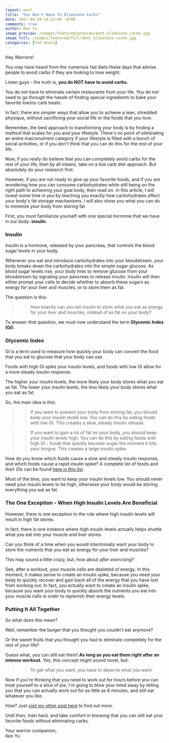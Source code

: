 ```yaml
---
layout: post
title: "You Don't Have To Eliminate Carbs"
date: 2017-04-29 14:13:04 -0700
comments: true
author: Ken Yu
image_preview: /images/featured/preview/dont_eliminate_carbs.jpg
image_full: /images/featured/full/dont_eliminate_carbs.jpg
categories: [fad diets]
---
```


Hey Warriors!

You may have heard from the numerous fad diets these days that advise people to avoid carbs if they are looking to lose weight.

Listen guys - the truth is, **you do NOT have to avoid carbs.**

You do not have to eliminate certain restaurants from your life. You do not need to go through the hassle of finding special ingredients to bake your favorite low/no carb treats.

In fact, there are simpler ways that allow you to achieve a lean, shredded physique, without sacrificing your social life or the foods that you love.

Remember, the best approach to transforming your body is by finding a method that scales for you and your lifestyle. There's no point of eliminating an entire macronutrient category if your lifestyle is filled with a bunch of social activities, or if you don't think that you can do this for the rest of your life.

Now, if you really do believe that you can completely avoid carbs for the rest of your life, then by all means, take on a low carb diet approach. But absolutely do your research first.

However, if you are not ready to give up your favorite foods, and if you are wondering how you can consume carbohydrates while still being on the right path to achieving your goal body, then read on. In this article, I will invest some time in you by teaching you exactly how carbohydrates affect your body's fat storage mechanisms. I will also show you what you can do to minimize your body from storing fat.

First, you must familiarize yourself with one special hormone that we have in our body: **insulin**.

### Insulin ###

Insulin is a hormone, released by your pancreas, that controls the blood sugar levels in your body.

Whenever you eat and introduce carbohydrates into your bloodstream, your body breaks down the carbohydrates into the simple sugar glucose. As blood sugar levels rise, your body tries to remove glucose from your bloodstream by signaling your pancreas to release insulin. Insulin will then either prompt your cells to decide whether to absorb these sugars as energy for your liver and muscles, or to store them as fat.

The question is this:

>> How exactly can you tell insulin to store what you eat as energy for your liver and muscles, instead of as fat on your body?

To answer *that* question, we must now understand the term **Glycemic Index (GI)**.

### Glycemic Index ###

GI is a term used to measure how quickly your body can convert the food that you eat to glucose that your body can use.

Foods with high GI spike your insulin levels, and foods with low GI allow for a more steady insulin response.

The higher your insulin levels, the more likely your body stores what you eat as fat. The lower your insulin levels, the less likely your body stores what you eat as fat.

So, the main idea is this:

>> If you want to prevent your body from storing fat, you should keep your insulin levels low. You can do this by eating foods with low GI. This creates a slow, steady insulin release.

>> If you want to gain a lot of fat on your body, you should keep your insulin levels high. You can do this by eating foods with high GI - foods that quickly become sugar the moment it hits your tongue. This creates a large insulin spike.

How do you know which foods cause a slow and steady insulin response, and which foods cause a rapid insulin spike? A complete list of foods and their GIs can be found [here in this list](http://www.the-gi-diet.org/lowgifoods/ "List of GI Foods").

Most of the time, you want to keep your insulin levels low. You should never need your insulin levels to be high, otherwise your body would be storing everything you eat as fat.

### The One Exception - When High Insulin Levels Are Beneficial ###

However, there is one exception to the rule where high insulin levels will result in high fat stores.

In fact, there is one instance where high insulin levels actually helps shuttle what you eat into your muscle and liver stores.

Can you think of a time when you would intentionally want your body to store the nutrients that you eat as energy for your liver and muscles?

This may sound a little crazy, but, how about *after exercising*?

See, after a workout, your muscle cells are depleted of energy. In this moment, it makes sense to create an insulin spike, because you need your body to quickly recover and gain back all of the energy that you have lost from working out. In fact, you actually want to create an insulin spike, because you want your body to quickly absorb the nutrients you eat into your muscle cells in order to replenish their energy levels.

### Putting It All Together ###

So what does this mean?

Well, remember the burger that you thought you couldn't eat anymore?

Or the sweet fruits that you thought you had to eliminate completely for the rest of your life?

Guess what, you can still eat them! **As long as you eat them right after an intense workout.** Yes, this concept might sound novel, but:

>>To get what you want, you have to deserve what you want.

Now if you're thinking that you need to work out for hours before you can treat yourself to a slice of pie, I'm going to blow your mind away by telling you that you can actually work out for as little as 6 minutes, and still eat whatever you like.

How? Just [visit my other post here](/blog/2017/04/14/hiit-it-dont-quit-it/ "High Intensity Interval Training") to find out more.

Until then, train hard, and take comfort in knowing that you can still eat your favorite foods without eliminating carbs.

Your warrior companion,<br/>
Ken Yu
